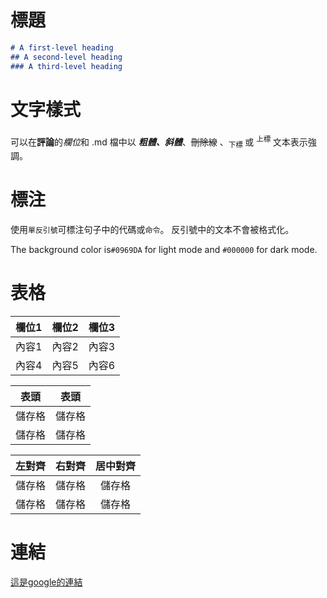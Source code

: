 # 標題

```markdown
# A first-level heading
## A second-level heading
### A third-level heading
```

# 文字樣式

可以在**評論**的*欄位*和 .md 檔中以 ***粗體、斜體***、~~刪除線~~ 、<sub>下標 </sub> 或 <sup> 上標 </sup>文本表示強調。



# 標注

使用`單反引號`可標注句子中的代碼或`命令`。 反引號中的文本不會被格式化。

The background color is`#0969DA` for light mode and `#000000` for dark mode.

# 表格

|欄位1|欄位2|欄位3|
|----|----|----|
|內容1|內容2|內容3|
|內容4|內容5|內容6|

|  表頭   | 表頭  |
|  ----  | ----  |
| 儲存格  | 儲存格 |
| 儲存格  | 儲存格 |

| 左對齊 | 右對齊 | 居中對齊 |
| :-----| ----: | :----: |
| 儲存格 | 儲存格 | 儲存格 |
| 儲存格 | 儲存格 | 儲存格 |




# 連結

[這是google的連結](https://www.google.com.tw)
